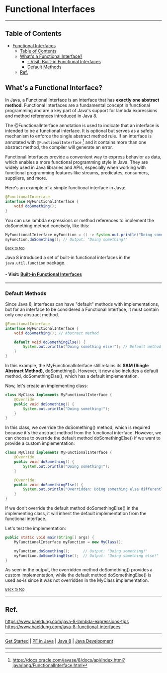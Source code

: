 # Functional Interfaces

---

## Table of Contents
<!-- TOC -->
* [Functional Interfaces](#functional-interfaces)
  * [Table of Contents](#table-of-contents)
  * [What's a Functional Interface?](#whats-a-functional-interface)
      * [- Visit: Built-in Functional Interfaces](#--visit-built-in-functional-interfaces)
    * [Default Methods](#default-methods)
  * [Ref.](#ref)
<!-- TOC -->


## What's a Functional Interface?

In Java, a Functional Interface is an interface that has **exactly one abstract method**. Functional Interfaces are a fundamental concept in functional programming and are a key part of Java's support for lambda expressions and method references introduced in Java 8.

The @FunctionalInterface annotation is used to indicate that an interface is intended to be a functional interface. It is optional but serves as a safety mechanism to enforce the single abstract method rule. If an interface is annotated with `@FunctionalInterface` [^1] and it contains more than one abstract method, the compiler will generate an error.

Functional Interfaces provide a convenient way to express behavior as data, which enables a more functional programming style in Java. They are widely used in Java libraries and APIs, especially when working with functional programming features like streams, predicates, consumers, suppliers, and more.

Here's an example of a simple functional interface in Java:

```java
@FunctionalInterface
interface MyFunctionalInterface {
    void doSomething();
}

```

You can use lambda expressions or method references to implement the doSomething method concisely, like this:

```java
MyFunctionalInterface myFunction = () -> System.out.println("Doing something!");
myFunction.doSomething(); // Output: "Doing something!"

```

<sub>[Back to top](#table-of-contents)</sub>


Java 8 introduced a set of built-in functional interfaces in the `java.util.function` package.

#### - Visit: [Built-in Functional Interfaces](built-in-functional-interfaces.md)

---

### Default Methods

Since Java 8, interfaces can have "default" methods with implementations, but for an interface to be considered a Functional Interface, it must contain only one abstract method.

```java
@FunctionalInterface
interface MyFunctionalInterface {
    void doSomething(); // Abstract method

    default void doSomethingElse() {
        System.out.println("Doing something else!"); // Default method implementation
    }
}

```

In this example, the MyFunctionalInterface still retains its **SAM (Single Abstract Method)**, doSomething(). However, it now also includes a default method, doSomethingElse(), which has a default implementation.

Now, let's create an implementing class:

```java
class MyClass implements MyFunctionalInterface {
    @Override
    public void doSomething() {
        System.out.println("Doing something!");
    }
}

```

In this class, we override the doSomething() method, which is required because it's the abstract method from the functional interface. However, we can choose to override the default method doSomethingElse() if we want to provide a custom implementation:

```java
class MyClass implements MyFunctionalInterface {
    @Override
    public void doSomething() {
        System.out.println("Doing something!");
    }

    @Override
    public void doSomethingElse() {
        System.out.println("Overridden: Doing something else differently!");
    }
}

```

If we don't override the default method doSomethingElse() in the implementing class, it will inherit the default implementation from the functional interface.

Let's test the implementation:

```java
public static void main(String[] args) {
    MyFunctionalInterface myFunction = new MyClass();

    myFunction.doSomething();      // Output: "Doing something!"
    myFunction.doSomethingElse();  // Output: "Doing something else!"
}

```

As seen in the output, the overridden method doSomething() provides a custom implementation, while the default method doSomethingElse() is used as-is since it was not overridden in the MyClass implementation.


<sub>[Back to top](#table-of-contents)</sub>


---


## Ref.

https://www.baeldung.com/java-8-lambda-expressions-tips
https://www.baeldung.com/java-8-functional-interfaces

[^1]: https://docs.oracle.com/javase/8/docs/api/index.html?java/lang/FunctionalInterface.html

---

[Get Started](../../../../../get-started.md) |
[PF in Java](../versions.md#java-8-lts) |
[Java 8](../versions.md#java-8-lts) |
[Java Development](../develop.md#lambdas-and-functional-interfaces)

---
